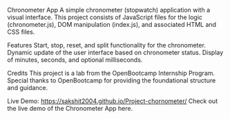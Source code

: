 Chronometer App
A simple chronometer (stopwatch) application with a visual interface. This project consists of JavaScript files for the logic (chronometer.js), DOM manipulation (index.js), and associated HTML and CSS files.

Features
Start, stop, reset, and split functionality for the chronometer.
Dynamic update of the user interface based on chronometer status.
Display of minutes, seconds, and optional milliseconds.

Credits
This project is a lab from the OpenBootcamp Internship Program. Special thanks to OpenBootcamp for providing the foundational structure and guidance.

Live Demo: https://sakshit2004.github.io/Project-chornometer/
Check out the live demo of the Chronometer App here.



